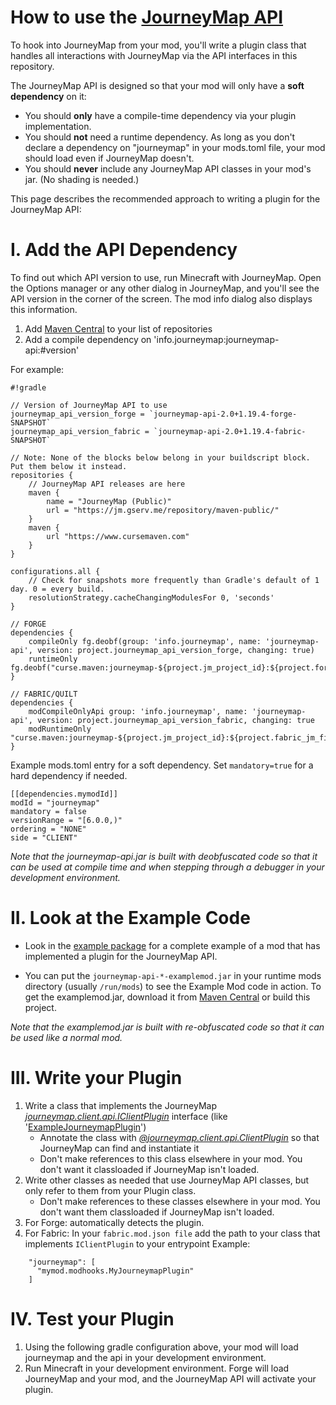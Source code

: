 How to use the [JourneyMap API](https://github.com/TeamJM/journeymap-api)
=============================

To hook into JourneyMap from your mod, you'll write a plugin class that handles all interactions with JourneyMap
via the API interfaces in this repository.

The JourneyMap API is designed so that your mod will only have a **soft dependency** on it:  

 * You should **only** have a compile-time dependency via your plugin implementation.
 * You should **not** need a runtime dependency. As long as you don't declare a dependency on "journeymap" in your mods.toml file, your mod should load even if JourneyMap doesn't.
 * You should **never** include any JourneyMap API classes in your mod's jar. (No shading is needed.)

This page describes the recommended approach to writing a plugin for the JourneyMap API:
 
I. Add the API Dependency
=============================

To find out which API version to use, run Minecraft with JourneyMap. Open the Options manager or any other dialog in JourneyMap,
and you'll see the API version in the corner of the screen.  The mod info dialog also displays this information.

1. Add [Maven Central](http://search.maven.org/#search%7Cga%7C1%7Cjourneymap-api) to your list of repositories
2. Add a compile dependency on 'info.journeymap:journeymap-api:#version'

For example:

```
#!gradle

// Version of JourneyMap API to use
journeymap_api_version_forge = `journeymap-api-2.0+1.19.4-forge-SNAPSHOT`
journeymap_api_version_fabric = `journeymap-api-2.0+1.19.4-fabric-SNAPSHOT`

// Note: None of the blocks below belong in your buildscript block. Put them below it instead.
repositories {
    // JourneyMap API releases are here
    maven {
        name = "JourneyMap (Public)"
        url = "https://jm.gserv.me/repository/maven-public/"
    }
    maven {
        url "https://www.cursemaven.com"
    }
}

configurations.all {
    // Check for snapshots more frequently than Gradle's default of 1 day. 0 = every build.
    resolutionStrategy.cacheChangingModulesFor 0, 'seconds'
}

// FORGE
dependencies {
    compileOnly fg.deobf(group: 'info.journeymap', name: 'journeymap-api', version: project.journeymap_api_version_forge, changing: true)
    runtimeOnly fg.deobf("curse.maven:journeymap-${project.jm_project_id}:${project.forge_jm_file_id}")
}

// FABRIC/QUILT
dependencies {
    modCompileOnlyApi group: 'info.journeymap', name: 'journeymap-api', version: project.journeymap_api_version_fabric, changing: true
    modRuntimeOnly "curse.maven:journeymap-${project.jm_project_id}:${project.fabric_jm_file_id}"
}
```
Example mods.toml entry for a soft dependency. Set `mandatory=true` for a hard dependency if needed.
```
[[dependencies.mymodId]]
modId = "journeymap"
mandatory = false
versionRange = "[6.0.0,)"
ordering = "NONE"
side = "CLIENT"
```
*Note that the journeymap-api.jar is built with deobfuscated code so that it can be used at compile time and when
stepping through a debugger in your development environment.*

II. Look at the Example Code
=============================

* Look in the [example package](src/main/java/example) for a complete 
example of a mod that has implemented a plugin for the JourneyMap API.

* You can put the `journeymap-api-*-examplemod.jar` in your runtime mods directory (usually `/run/mods`)
to see the Example Mod code in action.  To get the examplemod.jar, download it from 
[Maven Central](http://search.maven.org/#search%7Cga%7C1%7Cjourneymap-api) or build this project.

*Note that the examplemod.jar is built with re-obfuscated code so that it can be used like a normal mod.*

III. Write your Plugin
=============================

1. Write a class that implements the JourneyMap *[journeymap.client.api.IClientPlugin](src/main/java/journeymap/client/api/IClientPlugin.java)* interface (like '[ExampleJourneymapPlugin](src/main/java/example/mod/client/plugin/ExampleJourneymapPlugin.java)')
    - Annotate the class with *[@journeymap.client.api.ClientPlugin](src/main/java/journeymap/client/api/ClientPlugin.java)* so that JourneyMap can find and instantiate it
    - Don't make references to this class elsewhere in your mod. You don't want it classloaded if JourneyMap isn't loaded.
2. Write other classes as needed that use JourneyMap API classes, but only refer to them from your Plugin class.
    - Don't make references to these classes elsewhere in your mod. You don't want them classloaded if JourneyMap isn't loaded.
3. For Forge: automatically detects the plugin.
4. For Fabric: In your `fabric.mod.json file` add the path to your class that implements `IClientPlugin` to your entrypoint Example:
```
    "journeymap": [
      "mymod.modhooks.MyJourneymapPlugin"
    ]
```    

IV. Test your Plugin
=============================

1. Using the following gradle configuration above, your mod will load journeymap and the api in your development environment.
2. Run Minecraft in your development environment.  Forge will load JourneyMap and your mod, and the JourneyMap API will activate your plugin.
